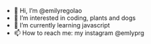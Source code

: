 - 👋 Hi, I’m @emilyregolao
- 👀 I’m interested in coding, plants and dogs 
- 🌱 I’m currently learning javascript 
- 📫 How to reach me: my instagram @emlyprg
